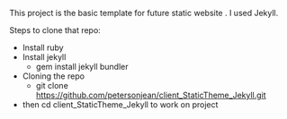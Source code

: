 This project is the basic template for future static website . I used Jekyll.

Steps to clone that repo:<br />
* Install ruby
* Install jekyll 
	* gem install jekyll bundler
* Cloning the repo 
	* git clone https://github.com/petersonjean/client_StaticTheme_Jekyll.git 
* then cd client_StaticTheme_Jekyll to work on project
